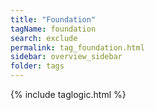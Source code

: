 ```yaml
---
title: "Foundation"
tagName: foundation
search: exclude
permalink: tag_foundation.html
sidebar: overview_sidebar
folder: tags
---
```

{% include taglogic.html %}
